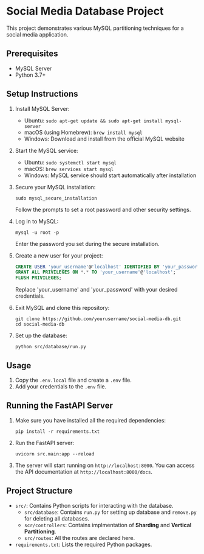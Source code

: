 # Social Media Database Project

This project demonstrates various MySQL partitioning techniques for a social media application.

## Prerequisites

- MySQL Server
- Python 3.7+

## Setup Instructions

1. Install MySQL Server:
   - Ubuntu: `sudo apt-get update && sudo apt-get install mysql-server`
   - macOS (using Homebrew): `brew install mysql`
   - Windows: Download and install from the official MySQL website

2. Start the MySQL service:
   - Ubuntu: `sudo systemctl start mysql`
   - macOS: `brew services start mysql`
   - Windows: MySQL service should start automatically after installation

3. Secure your MySQL installation:
   ```
   sudo mysql_secure_installation
   ```
   Follow the prompts to set a root password and other security settings.

4. Log in to MySQL:
   ```
   mysql -u root -p
   ```
   Enter the password you set during the secure installation.

5. Create a new user for your project:
   ```sql
   CREATE USER 'your_username'@'localhost' IDENTIFIED BY 'your_password';
   GRANT ALL PRIVILEGES ON *.* TO 'your_username'@'localhost';
   FLUSH PRIVILEGES;
   ```
   Replace 'your_username' and 'your_password' with your desired credentials.

6. Exit MySQL and clone this repository:
   ```
   git clone https://github.com/yourusername/social-media-db.git
   cd social-media-db
   ```

7. Set up the database:
   ```
   python src/database/run.py
   ```

## Usage

1. Copy the `.env.local` file and create a `.env` file.
2. Add your credentials to the `.env` file.

## Running the FastAPI Server

1. Make sure you have installed all the required dependencies:
   ```
   pip install -r requirements.txt
   ```

2. Run the FastAPI server:
   ```
   uvicorn src.main:app --reload
   ```

3. The server will start running on `http://localhost:8000`. You can access the API documentation at `http://localhost:8000/docs`.

## Project Structure

- `src/`: Contains Python scripts for interacting with the database.
  - `src/database`: Contains `run.py` for setting up database and `remove.py` for deleting all databases.
  - `scr/controllers`: Contains implmentation of **Sharding** and **Vertical Partitioning**.
  - `src/routes`: All the routes are declared here.
- `requirements.txt`: Lists the required Python packages.
